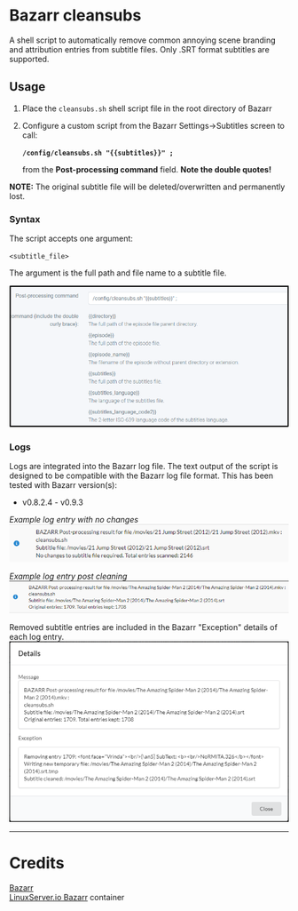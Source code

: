# Bazarr cleansubs
A shell script to automatically remove common annoying scene branding and attribution entries from subtitle files.
Only .SRT format subtitles are supported.

## Usage

1. Place the `cleansubs.sh` shell script file in the root directory of Bazarr
2. Configure a custom script from the Bazarr Settings->Subtitles screen to call:

   **`/config/cleansubs.sh "{{subtitles}}" ;`**

   from the **Post-processing command** field.  **Note the double quotes!**

**NOTE:** The original subtitle file will be deleted/overwritten and permanently lost.

### Syntax

The script accepts one argument:

`<subtitle_file>`

The argument is the full path and file name to a subtitle file.

![cleansubs](.assets/bazarr-settings-subtitles.png)

### Logs
Logs are integrated into the Bazarr log file. The text output of the script is designed to be compatible with the Bazarr log file format. This has been tested with Bazarr version(s):
* v0.8.2.4 - v0.9.3

*Example log entry with no changes*  
![normal log](.assets/bazarr-log1.png)

*Example log entry post cleaning*  
![cleaned subtitle log](.assets/bazarr-log2.png)

Removed subtitle entries are included in the Bazarr "Exception" details of each log entry.  
![cleaned subtitle log detail](.assets/bazarr-log2-detail.png)

___
# Credits

[Bazarr](https://www.bazarr.media/)  
[LinuxServer.io Bazarr](https://hub.docker.com/r/linuxserver/bazarr) container
